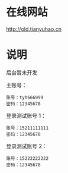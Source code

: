 # 在线网站

http://old.tianyuhao.cn

# 说明

后台暂未开发

主账号：

```
账号：tyh666999
密码：12345678
```

登录测试账号 1：

```
账号：15211111111
密码：12345678
```

登录测试账号 2：

```
账号：15222222222
密码：12345678
```

